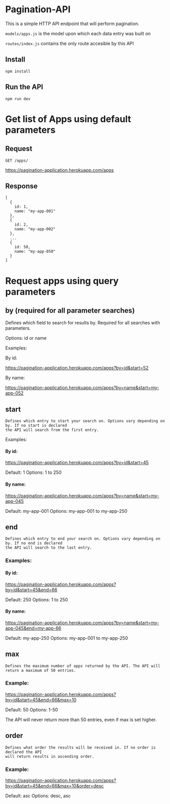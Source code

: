 # Pagination-API

This is a simple HTTP API endpoint that will perform pagination. 

`models/apps.js` is the model upon which each data entry was built on

`routes/index.js` contains the only route accesible by this API

## Install

    npm install

## Run the API

    npm run dev

# Get list of Apps using default parameters

## Request

`GET /apps/`

https://pagination-application.herokuapp.com/apps

## Response

    [
      {
        id: 1,
        name: "my-app-001"
      },
      {
        id: 2,
        name: "my-app-002"
      },
      ...
      {
        id: 50,
        name: "my-app-050"
      }
    ]

# Request apps using query parameters

## by (required for all parameter searches)

  Defines which field to search for results by. Required for all searches with parameters.

Options: id or name

Examples:

By id:

https://pagination-application.herokuapp.com/apps?by=id&start=52

By name:

https://pagination-application.herokuapp.com/apps?by=name&start=my-app-052


## start
    Defines which entry to start your search on. Options vary depending on by. If no start is declared 
    the API will search from the first entry.

  Examples:

  #### By id:

  https://pagination-application.herokuapp.com/apps?by=id&start=45

  Default: 1
  Options: 1 to 250

  #### By name:

  https://pagination-application.herokuapp.com/apps?by=name&start=my-app-045

  Default: my-app-001
  Options: my-app-001 to my-app-250

  ## end
    Defines which entry to end your search on. Options vary depending on by. If no end is declared 
    the API will search to the last entry.

  ### Examples:

  #### By id:

  https://pagination-application.herokuapp.com/apps?by=id&start=45&end=66

  Default: 250
  Options: 1 to 250

  #### By name:

  https://pagination-application.herokuapp.com/apps?by=name&start=my-app-045&end=my-app-66

  Default: my-app-250
  Options: my-app-001 to my-app-250

  ## max
    Defines the maximum number of apps returned by the API. The API will return a maximum of 50 entries.

  ### Example:

  https://pagination-application.herokuapp.com/apps?by=id&start=45&end=66&max=10

  Default: 50
  Options: 1-50
  
  The API will never return more than 50 entries, even if max is set higher.

  ## order
    Defines what order the results will be received in. If no order is declared the API 
    will return results in ascending order.

  ### Example:

  https://pagination-application.herokuapp.com/apps?by=id&start=45&end=66&max=10&order=desc
  
  Default: asc
  Options: desc, asc 


